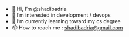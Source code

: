 - 👋 Hi, I’m @shadibadria
- 👀 I’m interested in development / devops 
- 🌱 I’m currently learning toward my cs degree 
- 📫 How to reach me : shadibadria@gmail.com 

